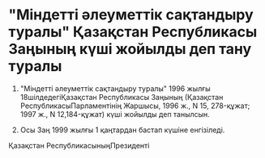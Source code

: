 # "Міндетті әлеуметтік сақтандыру туралы" Қазақстан Республикасы Заңының күші жойылды деп тану туралы

1. "Міндетті әлеуметтік сақтандыру туралы" 1996 жылғы 18шілдедегіҚазақстан Республикасы Заңының (Қазақстан РеспубликасыПарламентінің Жаршысы, 1996 ж., N 15, 278-құжат; 1997 ж., N 12,184-құжат) күші жойылды деп танылсын.

2. Осы Заң 1999 жылғы 1 қаңтардан бастап күшіне енгізіледі.

Қазақстан РеспубликасыныңПрезиденті

